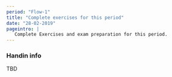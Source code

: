 ```yaml
---
period: "Flow-1"
title: "Complete exercises for this period"
date: "28-02-2019"
pageintro: | 
   Complete Exercises and exam preparation for this period.
---
```



### Handin info

TBD
